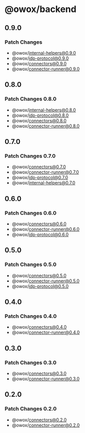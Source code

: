 # @owox/backend

## 0.9.0

### Patch Changes

- @owox/internal-helpers@0.9.0
- @owox/idp-protocol@0.9.0
- @owox/connectors@0.9.0
- @owox/connector-runner@0.9.0

## 0.8.0

### Patch Changes 0.8.0

- @owox/internal-helpers@0.8.0
- @owox/idp-protocol@0.8.0
- @owox/connectors@0.8.0
- @owox/connector-runner@0.8.0

## 0.7.0

### Patch Changes 0.7.0

- @owox/connectors@0.7.0
- @owox/connector-runner@0.7.0
- @owox/idp-protocol@0.7.0
- @owox/internal-helpers@0.7.0

## 0.6.0

### Patch Changes 0.6.0

- @owox/connectors@0.6.0
- @owox/connector-runner@0.6.0
- @owox/idp-protocol@0.6.0

## 0.5.0

### Patch Changes 0.5.0

- @owox/connectors@0.5.0
- @owox/connector-runner@0.5.0
- @owox/idp-protocol@0.5.0

## 0.4.0

### Patch Changes 0.4.0

- @owox/connectors@0.4.0
- @owox/connector-runner@0.4.0

## 0.3.0

### Patch Changes 0.3.0

- @owox/connectors@0.3.0
- @owox/connector-runner@0.3.0

## 0.2.0

### Patch Changes 0.2.0

- @owox/connectors@0.2.0
- @owox/connector-runner@0.2.0
